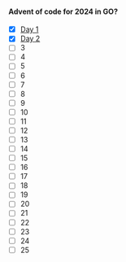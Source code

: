 #### Advent of code for 2024 in GO?

- [x] [Day 1](https://github.com/cakenes/advent-of-code-2024/blob/47c5264a4e29e73b3f8a253b27752d731570714e/main.go#L16-L51)
- [x] [Day 2](https://github.com/cakenes/advent-of-code-2024/blob/ce00e4d029bd140d7ecd19bdec6a4d6c32664caa/main.go#L64-L100)
- [ ] 3
- [ ] 4
- [ ] 5
- [ ] 6
- [ ] 7
- [ ] 8
- [ ] 9
- [ ] 10
- [ ] 11
- [ ] 12
- [ ] 13
- [ ] 14
- [ ] 15
- [ ] 16
- [ ] 17
- [ ] 18
- [ ] 19
- [ ] 20
- [ ] 21
- [ ] 22
- [ ] 23
- [ ] 24
- [ ] 25
